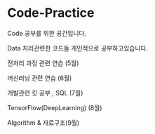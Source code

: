 # Code-Practice


Code 공부를 위한 공간입니다.

Data 처리관련한 코드들 개인적으로 공부하고있습니다.

전처리 과정 관련 연습 (5월)

머신러닝 관련 연습 (6월)

개발관련 킷 공부 , SQL (7월)

TensorFlow(DeepLearning) (8월)

Algorithm & 자료구조(9월)
